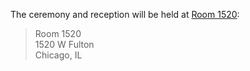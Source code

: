 The ceremony and reception will be held at [Room
1520](https://www.room1520.com/):

> Room 1520  
> 1520 W Fulton  
> Chicago, IL  

